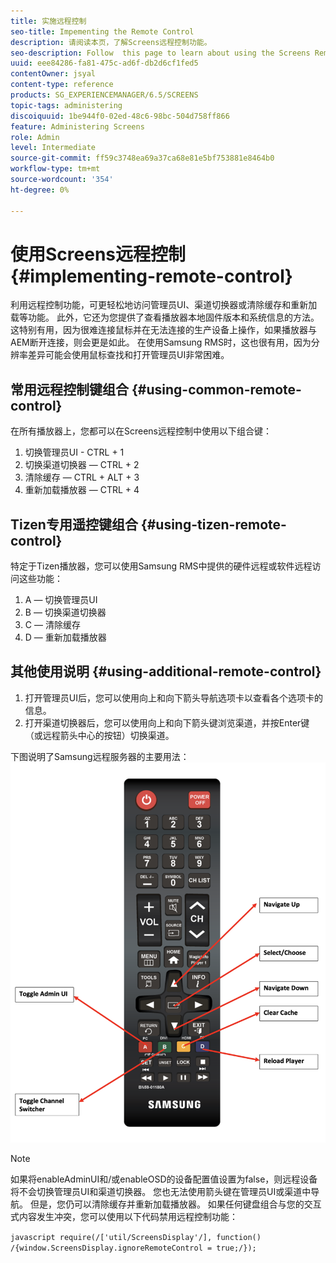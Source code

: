 ```yaml
---
title: 实施远程控制
seo-title: Impementing the Remote Control
description: 请阅读本页，了解Screens远程控制功能。
seo-description: Follow  this page to learn about using the Screens Remote Control Feature.
uuid: eee84286-fa81-475c-ad6f-db2d6cf1fed5
contentOwner: jsyal
content-type: reference
products: SG_EXPERIENCEMANAGER/6.5/SCREENS
topic-tags: administering
discoiquuid: 1be944f0-02ed-48c6-98bc-504d758ff866
feature: Administering Screens
role: Admin
level: Intermediate
source-git-commit: ff59c3748ea69a37ca68e81e5bf753881e8464b0
workflow-type: tm+mt
source-wordcount: '354'
ht-degree: 0%

---
```


# 使用Screens远程控制  {#implementing-remote-control}

利用远程控制功能，可更轻松地访问管理员UI、渠道切换器或清除缓存和重新加载等功能。 此外，它还为您提供了查看播放器本地固件版本和系统信息的方法。 这特别有用，因为很难连接鼠标并在无法连接的生产设备上操作，如果播放器与AEM断开连接，则会更是如此。 在使用Samsung RMS时，这也很有用，因为分辨率差异可能会使用鼠标查找和打开管理员UI非常困难。

## 常用远程控制键组合 {#using-common-remote-control}

在所有播放器上，您都可以在Screens远程控制中使用以下组合键：

1. 切换管理员UI - CTRL + 1
1. 切换渠道切换器 — CTRL + 2
1. 清除缓存 — CTRL + ALT + 3
1. 重新加载播放器 — CTRL + 4

## Tizen专用遥控键组合 {#using-tizen-remote-control}

特定于Tizen播放器，您可以使用Samsung RMS中提供的硬件远程或软件远程访问这些功能：

1. A — 切换管理员UI
1. B — 切换渠道切换器
1. C — 清除缓存
1. D — 重新加载播放器

## 其他使用说明 {#using-additional-remote-control}

1. 打开管理员UI后，您可以使用向上和向下箭头导航选项卡以查看各个选项卡的信息。
1. 打开渠道切换器后，您可以使用向上和向下箭头键浏览渠道，并按Enter键（或远程箭头中心的按钮）切换渠道。

下图说明了Samsung远程服务器的主要用法：
![图像](assets/tizen/remote.png)

>[!NOTE]
>如果将enableAdminUI和/或enableOSD的设备配置值设置为false，则远程设备将不会切换管理员UI和渠道切换器。 您也无法使用箭头键在管理员UI或渠道中导航。 但是，您仍可以清除缓存并重新加载播放器。 如果任何键盘组合与您的交互式内容发生冲突，您可以使用以下代码禁用远程控制功能：

```javascript require(/['util/ScreensDisplay'/], function() /{window.ScreensDisplay.ignoreRemoteControl = true;/}); ```
